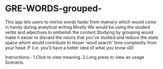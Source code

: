 # GRE-WORDS-grouped-
This app lets users to retrive words faster from memory which would come in handy during analytical writing.Mostly We would be using the studied verbs and adjectives to embelish the content.Studying by grouping would make it easier to discard the nouns that you've studied and reduce the state space which would contribute to lesser 'word search' time complexity from your head :P (i.e. you'll have a better idea of what you know xD)  
  
  Instructions:-
    1.Click to view meaning.
    2.Long press to view an usage Scenario.

 
